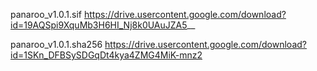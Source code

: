 panaroo_v1.0.1.sif  https://drive.usercontent.google.com/download?id=19AQSpi9XquMb3H6HI_Nj8k0UAuJZA5__

panaroo_v1.0.1.sha256  https://drive.usercontent.google.com/download?id=1SKn_DFBSySDGqDt4kya4ZMG4MiK-mnz2
